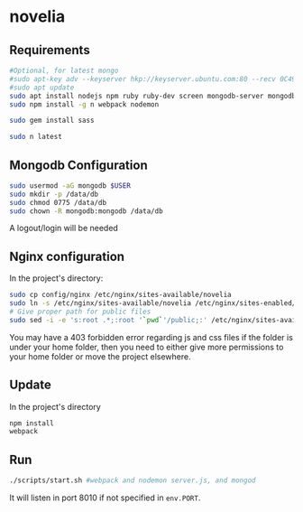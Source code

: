 # novelia

## Requirements

```bash
#Optional, for latest mongo
#sudo apt-key adv --keyserver hkp://keyserver.ubuntu.com:80 --recv 0C49F3730359A14518585931BC711F9BA15703C6
#sudo apt update
sudo apt install nodejs npm ruby ruby-dev screen mongodb-server mongodb-clients -y
sudo npm install -g n webpack nodemon

sudo gem install sass

sudo n latest
```

## Mongodb Configuration

```bash
sudo usermod -aG mongodb $USER
sudo mkdir -p /data/db
sudo chmod 0775 /data/db
sudo chown -R mongodb:mongodb /data/db
```

A logout/login will be needed

## Nginx configuration

In the project's directory:

```bash
sudo cp config/nginx /etc/nginx/sites-available/novelia
sudo ln -s /etc/nginx/sites-available/novelia /etc/nginx/sites-enabled/novelia
# Give proper path for public files
sudo sed -i -e 's:root .*;:root '`pwd`'/public;:' /etc/nginx/sites-available/novelia
```

You may have a 403 forbidden error regarding js and css files if the folder is under your home folder, then you need to either give more permissions to your home folder or move the project elsewhere.

## Update

In the project's directory

```bash
npm install
webpack
```

## Run

```bash
./scripts/start.sh #webpack and nodemon server.js, and mongod
```

It will listen in port 8010 if not specified in `env.PORT`.
